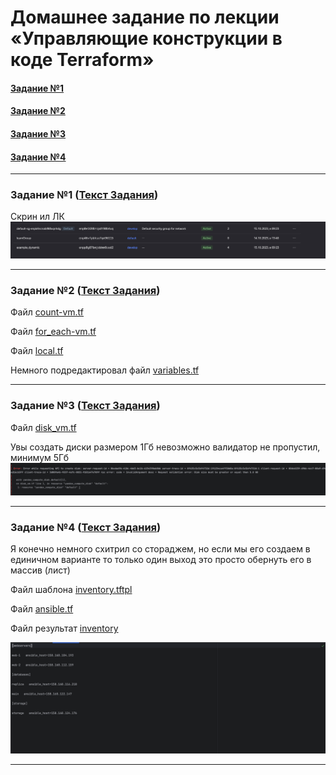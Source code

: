 # Домашнее задание по лекции «Управляющие конструкции в коде  Terraform»

 #### [Задание №1](#задание-1-текст-задания)
#### [Задание №2](#задание-2-текст-задания)
#### [Задание №3](#задание-3-текст-задания)
#### [Задание №4](#задание-4-текст-задания)

---

### Задание №1 ([Текст Задания](https://github.com/netology-code/ter-homeworks/blob/main/03/hw-03.md#%D0%B7%D0%B0%D0%B4%D0%B0%D0%BD%D0%B8%D0%B5-1))

Скрин ил ЛК
![hw-71-1-1.png](assets%2Fimages%2Fhw-71%2Fhw-71-1-1.png)

---

### Задание №2 ([Текст Задания](https://github.com/netology-code/ter-homeworks/blob/main/03/hw-03.md#%D0%B7%D0%B0%D0%B4%D0%B0%D0%BD%D0%B8%D0%B5-2))

Файл [count-vm.tf](assets%2Fterraform%2Fhw-71%2Fsrc%2Fcount-vm.tf)

Файл [for_each-vm.tf](assets%2Fterraform%2Fhw-71%2Fsrc%2Ffor_each-vm.tf)

Файл [local.tf](assets%2Fterraform%2Fhw-71%2Fsrc%2Flocal.tf)

Немного подредактировал файл [variables.tf](assets%2Fterraform%2Fhw-71%2Fsrc%2Fvariables.tf)


---

### Задание №3 ([Текст Задания](https://github.com/netology-code/ter-homeworks/blob/main/03/hw-03.md#%D0%B7%D0%B0%D0%B4%D0%B0%D0%BD%D0%B8%D0%B5-3))

Файл [disk_vm.tf](assets%2Fterraform%2Fhw-71%2Fsrc%2Fdisk_vm.tf)

Увы создать диски размером 1Гб невозможно валидатор не пропустил, минимум 5Гб
![hw-71-3-1.png](assets%2Fimages%2Fhw-71%2Fhw-71-3-1.png)

---

### Задание №4 ([Текст Задания](https://github.com/netology-code/ter-homeworks/blob/main/03/hw-03.md#%D0%B7%D0%B0%D0%B4%D0%B0%D0%BD%D0%B8%D0%B5-4))


Я конечно немного схитрил со стораджем, но если мы его создаем в единичном варианте то только один выход это просто 
обернуть его в массив (лист)

Файл шаблона [inventory.tftpl](assets%2Fterraform%2Fhw-71%2Fsrc%2Finventory.tftpl)

Файл [ansible.tf](assets%2Fterraform%2Fhw-71%2Fsrc%2Fansible.tf)

Файл результат [inventory](assets%2Fterraform%2Fhw-71%2Fsrc%2Finventory)

![hw-71-4-1.png](assets%2Fimages%2Fhw-71%2Fhw-71-4-1.png)

---